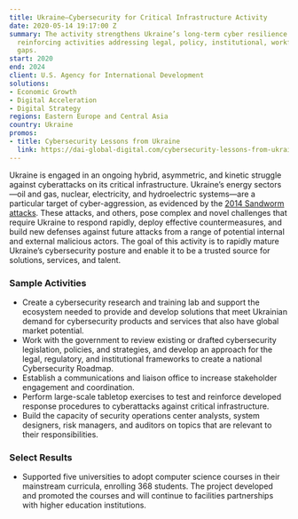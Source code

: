 ```yaml
---
title: Ukraine—Cybersecurity for Critical Infrastructure Activity
date: 2020-05-14 19:17:00 Z
summary: The activity strengthens Ukraine’s long-term cyber resilience through mutually
  reinforcing activities addressing legal, policy, institutional, workforce, and market
  gaps.
start: 2020
end: 2024
client: U.S. Agency for International Development
solutions:
- Economic Growth
- Digital Acceleration
- Digital Strategy
regions: Eastern Europe and Central Asia
country: Ukraine
promos:
- title: Cybersecurity Lessons from Ukraine
  link: https://dai-global-digital.com/cybersecurity-lessons-from-ukraine.html
---
```


Ukraine is engaged in an ongoing hybrid, asymmetric, and kinetic struggle against cyberattacks on its critical infrastructure. Ukraine’s energy sectors—oil and gas, nuclear, electricity, and hydroelectric systems—are a particular target of cyber-aggression, as evidenced by the [2014 Sandworm attacks](https://www.wired.com/2014/10/russian-sandworm-hack-isight/). These attacks, and others, pose complex and novel challenges that require Ukraine to respond rapidly, deploy effective countermeasures, and build new defenses against future attacks from a range of potential internal and external malicious actors. The goal of this activity is to rapidly mature Ukraine’s cybersecurity posture and enable it to be a trusted source for solutions, services, and talent.  

### Sample Activities

* Create a cybersecurity research and training lab and support the ecosystem needed to provide and develop solutions that meet Ukrainian demand for cybersecurity products and services that also have global market potential.
* Work with the government to review existing or drafted cybersecurity legislation, policies, and strategies, and develop an approach for the legal, regulatory, and institutional frameworks to create a national Cybersecurity Roadmap.
* Establish a communications and liaison office to increase stakeholder engagement and coordination.
* Perform large-scale tabletop exercises to test and reinforce developed response procedures to cyberattacks against critical infrastructure.
* Build the capacity of security operations center analysts, system designers, risk managers, and auditors on topics that are relevant to their responsibilities.

### Select Results

* Supported five universities to adopt computer science courses in their mainstream curricula, enrolling 368 students. The project developed and promoted the courses and will continue to facilities partnerships with higher education institutions.